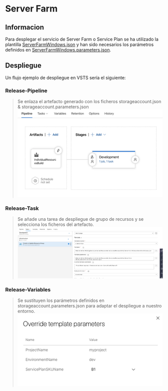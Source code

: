 # Server Farm

## Informacion
Para desplegar el servicio de Server Farm o Service Plan  se ha utilizado la plantilla [ServerFarmWindows.json](ServerFarmWindows.json) y han sido necesarios los parámetros definidos en [ServerFarmWindows.parameters.json](ServerFarmWindows.parameters.json).


## Despliegue
Un flujo ejemplo de despliegue en VSTS sería el siguiente:


### Release-Pipeline
>Se enlaza el artefacto generado con los ficheros storageaccount.json & storageaccount.parameters.json
>![Imagen de Pipeline](Images/Release-Pipeline.png)

### Release-Task
>Se añade una tarea de despliegue de grupo de recursos y se selecciona los ficheros del artefacto.
>![Imagen de Task](Images/Release-Task.png)

### Release-Variables
>Se sustituyen los parámetros definidos en storageaccount.parameters.json para adaptar el despliegue a nuestro entorno.
>![Imagen de Variables](Images/Release-Variables.png)
